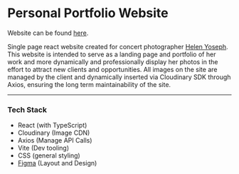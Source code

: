 # **Personal Portfolio Website**
Website can be found [here](https://helenyoseph-portfolio.vercel.app). 

Single page react website created for concert photographer [Helen Yoseph](https://www.instagram.com/helentigest/). This website is intended to serve as a landing page and portfolio of her work and more dynamically and professionally display her photos in the effort to attract new clients and opportunities. All images on the site are managed by the client and dynamically inserted via Cloudinary SDK through Axios, ensuring the long term maintainability of the site. 

---
### **Tech Stack**
- React (with TypeScript)
- Cloudinary (Image CDN)
- Axios (Manage API Calls)
- Vite (Dev tooling)
- CSS (general styling)
- [Figma](https://www.figma.com/design/4kjgB15day1ommDZFWB7pk/Helen-Portfolio?node-id=1-2&t=sVo0j1HciWreRefN-1) (Layout and Design)
